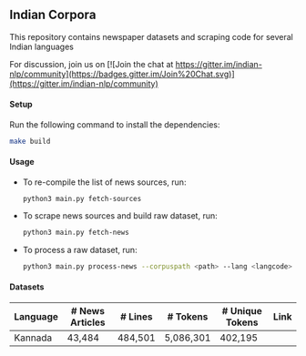 ## Indian Corpora



This repository contains newspaper datasets and scraping code for several Indian languages

For discussion, join us on [![Join the chat at https://gitter.im/indian-nlp/community](https://badges.gitter.im/Join%20Chat.svg)](https://gitter.im/indian-nlp/community)

#### Setup

Run the following command to install the dependencies:
```bash
make build
```

#### Usage

* To re-compile the list of news sources, run:

  ```
  python3 main.py fetch-sources
  ```

* To scrape news sources and build raw dataset, run:

  ```bash
  python3 main.py fetch-news
  ```

* To process a raw dataset, run:

  ```bash
  python3 main.py process-news --corpuspath <path> --lang <langcode>
  ```

  

#### Datasets

| Language | # News Articles | # Lines | # Tokens  | # Unique Tokens | Link |
| -------- | --------------- | ------- | --------- | --------------- | ---- |
| Kannada  | 43,484          | 484,501 | 5,086,301 | 402,195         |      |